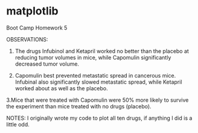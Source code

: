 # matplotlib
Boot Camp Homework 5

OBSERVATIONS:

1. The drugs Infubinol and Ketapril worked no better than the placebo at reducing tumor volumes in mice, while Capomulin significantly decreased tumor volume.

2. Capomulin best prevented metastatic spread in cancerous mice. Infubinal also significantly slowed metastatic spread, while Ketapril worked about as well as the placebo.

3.Mice that were treated with Capomulin were 50% more likely to survive the experiment than mice treated with no drugs (placebo).

NOTES:
I originally wrote my code to plot all ten drugs, if anything I did is a little odd.
